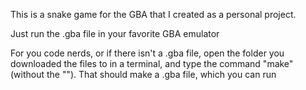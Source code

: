 This is a snake game for the GBA that I created as a personal project.

Just run the .gba file in your favorite GBA emulator

For you code nerds, or if there isn't a .gba file, open the folder you downloaded the files to in a terminal, and type the command "make"(without the ""). That should make a .gba file, which you can run
